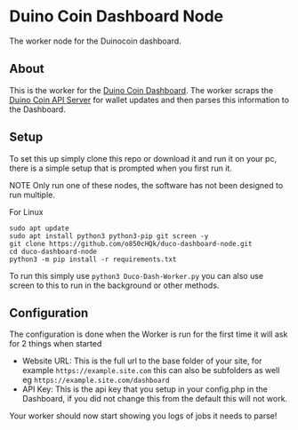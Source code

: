 # Duino Coin Dashboard Node
The worker node for the Duinocoin dashboard.

## About

This is the worker for the [Duino Coin Dashboard](https://github.com/o850cHQk/duco-dashboard). 
The worker scraps the [Duino Coin API Server](https://explorer.duinocoin.com/) for wallet updates and then parses this information to the Dashboard. 

## Setup

To set this up simply clone this repo or download it and run it on your pc, there is a simple setup that is prompted when you first run it.

NOTE Only run one of these nodes, the software has not been designed to run multiple.

For Linux 
```
sudo apt update
sudo apt install python3 python3-pip git screen -y
git clone https://github.com/o850cHQk/duco-dashboard-node.git
cd duco-dashboard-node
python3 -m pip install -r requirements.txt
```

To run this simply use `python3 Duco-Dash-Worker.py` you can also use screen to this to run in the background or other methods.

## Configuration

The configuration is done when the Worker is run for the first time it will ask for 2 things when started

- Website URL: This is the full url to the base folder of your site, for example `https://example.site.com` this can also be subfolders as well eg `https://example.site.com/dashboard`
- API Key: This is the api key that you setup in your config.php in the Dashboard, if you did not change this from the default this will not work.

Your worker should now start showing you logs of jobs it needs to parse! 